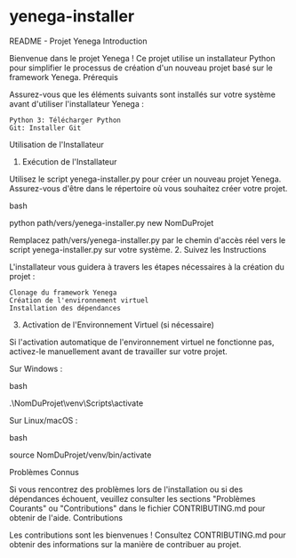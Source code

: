 # yenega-installer
README - Projet Yenega
Introduction

Bienvenue dans le projet Yenega ! Ce projet utilise un installateur Python pour simplifier le processus de création d'un nouveau projet basé sur le framework Yenega.
Prérequis

Assurez-vous que les éléments suivants sont installés sur votre système avant d'utiliser l'installateur Yenega :

    Python 3: Télécharger Python
    Git: Installer Git

Utilisation de l'Installateur
1. Exécution de l'Installateur

Utilisez le script yenega-installer.py pour créer un nouveau projet Yenega. Assurez-vous d'être dans le répertoire où vous souhaitez créer votre projet.

bash

python path/vers/yenega-installer.py new NomDuProjet

Remplacez path/vers/yenega-installer.py par le chemin d'accès réel vers le script yenega-installer.py sur votre système.
2. Suivez les Instructions

L'installateur vous guidera à travers les étapes nécessaires à la création du projet :

    Clonage du framework Yenega
    Création de l'environnement virtuel
    Installation des dépendances

3. Activation de l'Environnement Virtuel (si nécessaire)

Si l'activation automatique de l'environnement virtuel ne fonctionne pas, activez-le manuellement avant de travailler sur votre projet.

Sur Windows :

bash

.\NomDuProjet\venv\Scripts\activate

Sur Linux/macOS :

bash

source NomDuProjet/venv/bin/activate

Problèmes Connus

Si vous rencontrez des problèmes lors de l'installation ou si des dépendances échouent, veuillez consulter les sections "Problèmes Courants" ou "Contributions" dans le fichier CONTRIBUTING.md pour obtenir de l'aide.
Contributions

Les contributions sont les bienvenues ! Consultez CONTRIBUTING.md pour obtenir des informations sur la manière de contribuer au projet.
